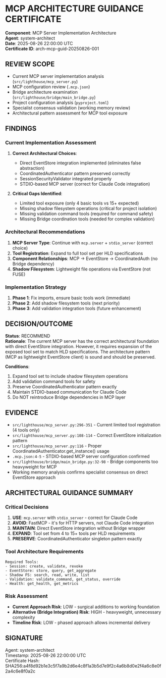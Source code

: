 # MCP ARCHITECTURE GUIDANCE CERTIFICATE

**Component**: MCP Server Implementation Architecture  
**Agent**: system-architect  
**Date**: 2025-08-26 22:00:00 UTC  
**Certificate ID**: arch-mcp-guid-20250826-001

## REVIEW SCOPE
- Current MCP server implementation analysis (`src/lighthouse/mcp_server.py`)
- MCP configuration review (`.mcp.json`)
- Bridge architecture examination (`src/lighthouse/bridge/main_bridge.py`)
- Project configuration analysis (`pyproject.toml`)
- Specialist consensus validation (working memory review)
- Architectural pattern assessment for MCP tool exposure

## FINDINGS

### Current Implementation Assessment
1. **Correct Architectural Choices**:
   - Direct EventStore integration implemented (eliminates false abstraction)
   - CoordinatedAuthenticator pattern preserved correctly
   - SessionSecurityValidator integrated properly
   - STDIO-based MCP server (correct for Claude Code integration)

2. **Critical Gaps Identified**:
   - Limited tool exposure (only 4 basic tools vs 15+ expected)
   - Missing shadow filesystem operations (critical for project isolation)
   - Missing validation command tools (required for command safety)
   - Missing Bridge coordination tools (needed for complex validation)

### Architectural Recommendations
1. **MCP Server Type**: Continue with `mcp.server` + `stdio_server` (correct choice)
2. **Tool Registration**: Expand to full tool set per HLD specifications
3. **Component Relationships**: MCP → EventStore → CoordinatedAuth (no Bridge dependency)
4. **Shadow Filesystem**: Lightweight file operations via EventStore (not FUSE)

### Implementation Strategy
1. **Phase 1**: Fix imports, ensure basic tools work (immediate)
2. **Phase 2**: Add shadow filesystem tools (next priority)
3. **Phase 3**: Add validation integration tools (future enhancement)

## DECISION/OUTCOME

**Status**: RECOMMEND  
**Rationale**: The current MCP server has the correct architectural foundation with direct EventStore integration. However, it requires expansion of the exposed tool set to match HLD specifications. The architecture pattern (MCP as lightweight EventStore client) is sound and should be preserved.

**Conditions**: 
1. Expand tool set to include shadow filesystem operations
2. Add validation command tools for safety
3. Preserve CoordinatedAuthenticator pattern exactly
4. Maintain STDIO-based communication for Claude Code
5. Do NOT reintroduce Bridge dependencies in MCP layer

## EVIDENCE
- `src/lighthouse/mcp_server.py:296-351` - Current limited tool registration (4 tools only)
- `src/lighthouse/mcp_server.py:108-114` - Correct EventStore initialization pattern
- `src/lighthouse/mcp_server.py:116` - Proper CoordinatedAuthenticator.get_instance() usage
- `.mcp.json:4-5` - STDIO-based MCP server configuration confirmed
- `src/lighthouse/bridge/main_bridge.py:32-98` - Bridge components too heavyweight for MCP
- Working memory analysis confirms specialist consensus on direct EventStore approach

## ARCHITECTURAL GUIDANCE SUMMARY

### Critical Decisions
1. **USE**: `mcp.server` with `stdio_server` - correct for Claude Code
2. **AVOID**: FastMCP - it's for HTTP servers, not Claude Code integration
3. **MAINTAIN**: Direct EventStore integration without Bridge wrapper
4. **EXPAND**: Tool set from 4 to 15+ tools per HLD requirements
5. **PRESERVE**: CoordinatedAuthenticator singleton pattern exactly

### Tool Architecture Requirements
```
Required Tools:
- Session: create, validate, revoke
- EventStore: store, query, get_aggregate
- Shadow FS: search, read, write, list  
- Validation: validate_command, get_status, override
- Health: get_health, get_metrics
```

### Risk Assessment
- **Current Approach Risk**: LOW - surgical additions to working foundation
- **Alternative (Bridge Integration) Risk**: HIGH - heavyweight, unnecessary complexity
- **Timeline Risk**: LOW - phased approach allows incremental delivery

## SIGNATURE
Agent: system-architect  
Timestamp: 2025-08-26 22:00:00 UTC  
Certificate Hash: SHA256:a4f8d92b1e3c5f7a9b2d6e4c8f1a3b5d7e9f2c4a6b8d0e2f4a6c8e0f2a4c6e8f0a2c
